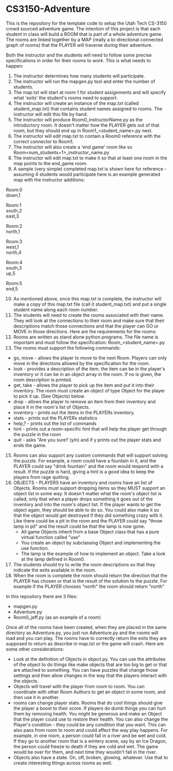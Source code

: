 # CS3150-Adventure

This is the repository for the template code to setup the Utah Tech CS-3150 crowd sourced adventure game. The intention of this project is that each student in class will build a ROOM that is part of a whole adventure game. The rooms are linked together by a MAP (really a bi-directional connected graph of rooms) that the PLAYER will traverse during their adventure. 

Both the instructor and the students will need to follow some precise specifications in order for their rooms to work. This is what needs to happen:

1. The instructor determines how many students will participate.
2. The instructor will run the mapgen.py tool and enter the number of students.
3. The map.txt will start at room 1 for student assignments and will specify what 'exits' the student's rooms need to support.
4. The instructor will create an instance of the map.txt (called student_map.txt) that contains student names assigned to rooms. The instructor will edit this file by hand.
5. The instructor will produce Room0_instructorName.py as the introductory room. It doesn't matter how the PLAYER gets out of that room, but they should end up in Room1_<student_name>.py next.
6. The instructor will edit map.txt to contain a Room0 reference with the correct connector to Room1.
7. The instructor will also create a 'end game' room like so Room<num_students+1>_instructor_name.py
8. The instructor will edit map.txt to make it so that at least one room in the map points to the end_game room.
9. A sample (very simple) completed map.txt is shown here for reference - assuming 4 students would participate here is an example generated map with the instructor additions:

Room:0  
down,1  

Room:1  
south,2  
east,3  

Room:2  
north,1  

Room:3  
west,1  
north,4  

Room:4  
south,3  
up,5  

Room:5  
end,5  

 10. As mentioned above, once this map.txt is complete, the instructor will make a copy of this map.txt file (call it student_map.txt) and put a single student name along each room number.
 11. The students will need to create the rooms associated with their name. They will look at the connections to their room and make sure that their descriptions match those connections and that the player can GO or MOVE in those directions. Here are the requirements for the rooms:
 12. Rooms are written as stand alone python programs. The file name is important and must follow the specification: Room<number>_<student_name>.py
 14. The rooms must support the following commands:
     
+ go, move <direction> - allows the player to move to the next Room. Players can only move in the directions allowed by the specification for the room. 
+ look <item> - provides a description of the item. the item can be in the player's inventory or it can be in an object array in the room. If no <item> is given, the room description is printed.
+ get, take <item> - allows the player to pick up the item and put it into their inventory. The room must create an object of type Object for the player to pick it up. (See Objects) below.
+ drop <item> - allows the player to remove an item from their inventory and place it in the room's list of Objects.
+ inventory - prints out the items in the PLAYERs inventory.
+ stats - prints out the PLAYERs statistics
+ help,? - prints out the list of commands
+ hint - prints out a room-specific hint that will help the player get through the puzzle in the room
+ quit - asks "Are you sure? (y/n) and if y prints out the player stats and ends the game.

15. Rooms can also support any custom commands that will support solving the puzzle. For example, a room could have a fountain in it, and the PLAYER could say "drink fountain" and the room would respond with a result. If the puzzle is hard, giving a hint is a good idea to keep the players from rage quitting.
16. OBJECTS - PLAYERS have an inventory and rooms have an list of Objects. Rooms must support dropping items so they MUST support an object list in some way. It doesn't matter what the room's object list is called, only that when a player drops something it goes out of the inventory and into the room's object list. If the player wants to get the object again, they should be able to do so. You could also make it so that the object would get destroyed if they did something crazy with it. Like there could be a pit in the room and the PLAYER could say "throw lamp in pit" and the result could be that the lamp is now gone.
    + All game Objects inherit from a base Object class that has a pure virtual function called "use"
    + You create an object by subclassing Object and implementing the use function.
    + The lamp is the example of how to implement an object. Take a look at the lamp defined in Room0.
17. The students should try to write the room descriptions so that they indicate the exits available in the room.
18.  When the room is complete the room should return the direction that the PLAYER has chosen or that is the result of the solution to the puzzle. For example if the PLAYER chooses "north" the room should return "north"

In this repository there are 3 files:
+ mapgen.py
+ Adventure.py
+ Room0_jeff.py (as an example of a room)

Once all of the rooms have been created, when they are placed in the same directory as Adventure.py, you just run Adventure.py and the rooms will load and you can play. The rooms have to correctly return the exits they are supposed to return as describe in map.txt or the game will crash. Here are some other considerations:

+ Look at the definition of Objects in object.py. You can use the attributes of the object to do things like make objects that are too big to get or that are attached to something. You can have puzzles that change those settings and then allow changes in the way that the players interact with the objects.
+ Objects will travel with the player from room to room. You can coordinate with other Room Authors to get an object in some room, and then use it in another.
+ rooms can change player stats. Rooms that do cool things should give the player a boost to their score. If players do dumb things you can hurt them by removing health. You might be generous and make an Object that the player could use to restore their health. You can also change the Player's condition - they could be any condition that you want. This can also pass from room to room and could affect the way play happens. For example, in one room, a person could fall in a river and be wet and cold. If they go to another room that is a wintery scene, say by an Ice Dragon, the person could freeze to death if they are cold and wet. The game would be over for them, and next time they wouldn't fall in the river.
+ Objects also have a state. On, off, broken, glowing, whatever. Use that to create interesting things across rooms as well.
